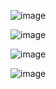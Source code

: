 ![image](https://github.com/enrikaaaaa/11_cao/assets/122116349/eba70605-3355-4a6a-8e92-dc65496a76e5)

![image](https://github.com/enrikaaaaa/11_cao/assets/122116349/4aee5ccc-ab64-4ea8-bb92-31a1aed576b6)

![image](https://github.com/enrikaaaaa/11_cao/assets/122116349/6eabb684-b66b-4503-ae85-39d874fe2fd7)

![image](https://github.com/enrikaaaaa/11_cao/assets/122116349/64b95249-8abf-4203-bf4a-eb7c4068a442)
